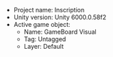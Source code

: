 <!-- UNITY CODE ASSIST INSTRUCTIONS START -->
- Project name: Inscription
- Unity version: Unity 6000.0.58f2
- Active game object:
  - Name: GameBoard Visual
  - Tag: Untagged
  - Layer: Default
<!-- UNITY CODE ASSIST INSTRUCTIONS END -->